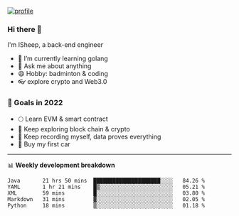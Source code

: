 [![profile](http://img.codelin.xyz/hello-im-isheep.svg)](https://www.calligrapher.ai/)

### Hi there 🐏

I'm ISheep, a back-end engineer

- 🔭 I’m currently learning golang
- 💬 Ask me about anything
- 😄 Hobby: badminton & coding
- 👓 explore crypto and Web3.0

### 🚀 Goals in 2022
+ 🌕 Learn EVM & smart contract
+ 🤔 Keep exploring block chain & crypto
+ 🐏 Keep recording myself, data proves everything
+ 🚗 Buy my first car

-------

📊 **Weekly development breakdown**
<!--START_SECTION:waka-->
```text
Java       21 hrs 50 mins  █████████████████████░░░░   84.26 % 
YAML       1 hr 21 mins    █▒░░░░░░░░░░░░░░░░░░░░░░░   05.21 % 
XML        59 mins         █░░░░░░░░░░░░░░░░░░░░░░░░   03.80 % 
Markdown   31 mins         ▓░░░░░░░░░░░░░░░░░░░░░░░░   02.05 % 
Python     18 mins         ▒░░░░░░░░░░░░░░░░░░░░░░░░   01.18 % 
```
<!--END_SECTION:waka-->
